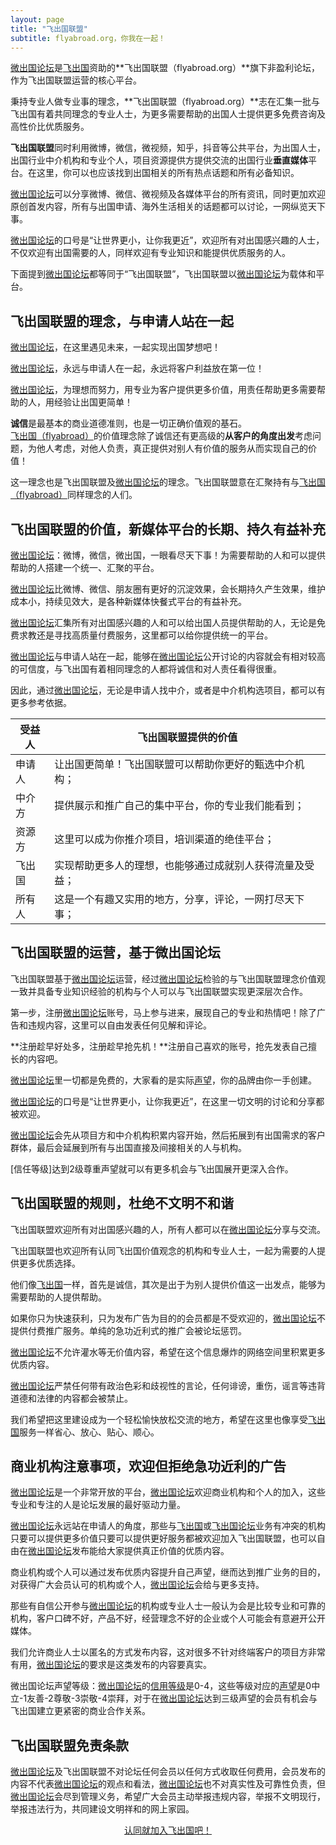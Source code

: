 ```yaml
---
layout: page
title: "飞出国联盟"
subtitle: flyabroad.org，你我在一起！
---
```


<p><a name="0"></a></p>

[微出国论坛]是[飞出国]资助的**飞出国联盟（flyabroad.org）**旗下非盈利论坛，作为飞出国联盟运营的核心平台。

秉持专业人做专业事的理念，**飞出国联盟（flyabroad.org）**志在汇集一批与飞出国有着共同理念的专业人士，为更多需要帮助的出国人士提供更多免费咨询及高性价比优质服务。

**飞出国联盟**同时利用微博，微信，微视频，知乎，抖音等公共平台，为出国人士，出国行业中介机构和专业个人，项目资源提供方提供交流的出国行业**垂直媒体**平台。在这里，你可以也应该找到出国相关的所有热点话题和所有必备知识。

[微出国论坛]可以分享微博、微信、微视频及各媒体平台的所有资讯，同时更加欢迎原创首发内容，所有与出国申请、海外生活相关的话题都可以讨论，一网纵览天下事。

[微出国论坛]的口号是“让世界更小，让你我更近”，欢迎所有对出国感兴趣的人士，不仅欢迎有出国需要的人，同样欢迎有专业知识和能提供优质服务的人。

下面提到[微出国论坛]都等同于“飞出国联盟”，飞出国联盟以[微出国论坛]为载体和平台。

<p><a name="1"></a></p>

## 飞出国联盟的理念，与申请人站在一起

[微出国论坛]，在这里遇见未来，一起实现出国梦想吧！

[微出国论坛]，永远与申请人在一起，永远将客户利益放在第一位！

[微出国论坛]，为理想而努力，用专业为客户提供更多价值，用责任帮助更多需要帮助的人，用经验让出国更简单！

**诚信**是最基本的商业道德准则，也是一切正确价值观的基石。[飞出国（flyabroad）]的价值理念除了诚信还有更高级的**从客户的角度出发**考虑问题，为他人考虑，对他人负责，真正提供对别人有价值的服务从而实现自己的价值！

这一理念也是飞出国联盟及[微出国论坛]的理念。飞出国联盟意在汇聚持有与[飞出国（flyabroad）]同样理念的人们。

<p><a name="2"></a></p>

## 飞出国联盟的价值，新媒体平台的长期、持久有益补充

[微出国论坛]：微博，微信，微出国，一眼看尽天下事！为需要帮助的人和可以提供帮助的人搭建一个统一、汇聚的平台。

[微出国论坛]比微博、微信、朋友圈有更好的沉淀效果，会长期持久产生效果，维护成本小，持续见效大，是各种新媒体快餐式平台的有益补充。

[微出国论坛]汇集所有对出国感兴趣的人和可以给出国人员提供帮助的人，无论是免费求教还是寻找高质量付费服务，这里都可以给你提供统一的平台。

[微出国论坛]与申请人站在一起，能够在[微出国论坛]公开讨论的内容就会有相对较高的可信度，与飞出国有着相同理念的人都将诚信和对人责任看得很重。

因此，通过[微出国论坛]，无论是申请人找中介，或者是中介机构选项目，都可以有更多参考依据。

受益人 | 飞出国联盟提供的价值
--- | ---
申请人 | 让出国更简单！飞出国联盟可以帮助你更好的甄选中介机构；
中介方 | 提供展示和推广自己的集中平台，你的专业我们能看到；
资源方 | 这里可以成为你推介项目，培训渠道的绝佳平台；
飞出国 | 实现帮助更多人的理想，也能够通过成就别人获得流量及受益；
所有人 | 这是一个有趣又实用的地方，分享，评论，一网打尽天下事；

<p><a name="3"></a></p>

## 飞出国联盟的运营，基于微出国论坛

飞出国联盟基于[微出国论坛]运营，经过[微出国论坛]检验的与飞出国联盟理念价值观一致并具备专业知识经验的机构与个人可以与飞出国联盟实现更深层次合作。

第一步，注册[微出国论坛]账号，马上参与进来，展现自己的专业和热情吧！除了广告和违规内容，这里可以自由发表任何见解和评论。

**注册趁早好处多，注册趁早抢先机！**注册自己喜欢的账号，抢先发表自己擅长的内容吧。

[微出国论坛]里一切都是免费的，大家看的是实际[声望]，你的品牌由你一手创建。

[微出国论坛]的口号是“让世界更小，让你我更近”，在这里一切文明的讨论和分享都被欢迎。

[微出国论坛]会先从项目方和中介机构积累内容开始，然后拓展到有出国需求的客户群体，最后会延展到所有与出国直接及间接相关的人与机构。

[信任等级]达到2级尊重声望就可以有更多机会与飞出国展开更深入合作。

<p><a name="4"></a></p>

## 飞出国联盟的规则，杜绝不文明不和谐

飞出国联盟欢迎所有对出国感兴趣的人，所有人都可以在[微出国论坛]分享与交流。

飞出国联盟也欢迎所有认同飞出国价值观念的机构和专业人士，一起为需要的人提供更多优质选择。

他们像[飞出国]一样，首先是诚信，其次是出于为别人提供价值这一出发点，能够为需要帮助的人提供帮助。

如果你只为快速获利，只为发布广告为目的的会员都是不受欢迎的，[微出国论坛]不提供付费推广服务。单纯的急功近利式的推广会被论坛惩罚。

[微出国论坛]不允许灌水等无价值内容，希望在这个信息爆炸的网络空间里积累更多优质内容。

[微出国论坛]严禁任何带有政治色彩和歧视性的言论，任何诽谤，重伤，谣言等违背道德和法律的内容都会被禁止。

我们希望把这里建设成为一个轻松愉快放松交流的地方，希望在这里也像享受[飞出国]服务一样省心、放心、贴心、顺心。

<p><a name="5"></a></p>

## 商业机构注意事项，欢迎但拒绝急功近利的广告

[微出国论坛]是一个非常开放的平台，[微出国论坛]欢迎商业机构和个人的加入，这些专业和专注的人是论坛发展的最好驱动力量。

[微出国论坛]永远站在申请人的角度，那些与[飞出国]或[飞出国论坛]业务有冲突的机构只要可以提供更多价值只要可以提供更好服务都被欢迎加入飞出国联盟，也可以自由在[微出国论坛]发布能给大家提供真正价值的优质内容。

商业机构或个人可以通过发布优质内容提升自己声望，继而达到推广业务的目的，对获得广大会员认可的机构或个人，[微出国论坛]会给与更多支持。

那些有自信公开参与[微出国论坛]的机构或专业人士一般认为会是比较专业和可靠的机构，客户口碑不好，产品不好，经营理念不好的企业或个人可能会有意避开公开媒体。

我们允许商业人士以匿名的方式发布内容，这对很多不针对终端客户的项目方非常有用，[微出国论坛]的要求是这类发布的内容要真实。

微出国论坛声望等级：[微出国论坛]的[信用等级]是0-4，这些等级对应的[声望]是0中立-1友善-2尊敬-3崇敬-4崇拜，对于在[微出国论坛]达到三级声望的会员有机会与飞出国建立更紧密的商业合作关系。

<p><a name="6"></a></p>

## 飞出国联盟免责条款

[微出国论坛]及飞出国联盟不对论坛任何会员以任何方式收取任何费用，会员发布的内容不代表[微出国论坛]的观点和看法，[微出国论坛]也不对真实性及可靠性负责，但[微出国论坛]会尽到管理义务，希望广大会员主动举报违规内容，举报不文明现行，举报违法行为，共同建设文明祥和的网上家园。

<div style="text-align: center">
<a href="/contact" class="actionbtn">
  <span class="far fa-envelope" aria-hidden="true"></span>
  认同就加入飞出国吧！
</a>
</div>
<p>&nbsp;</p>


[微出国论坛]: https://bbs.veryvisa.com/signup
[飞出国论坛]: https://bbs.fcgvisa.com/signup
[飞出国]: https://www.flyabroadvisa.com/
[飞出国（flyabroad）]: https://www.flyabroadvisa.com/
[信用等级]: https://bbs.veryvisa.com/t/regular-trust-level-3/8
[声望]: https://bbs.veryvisa.com/t/regular-trust-level-3/8
